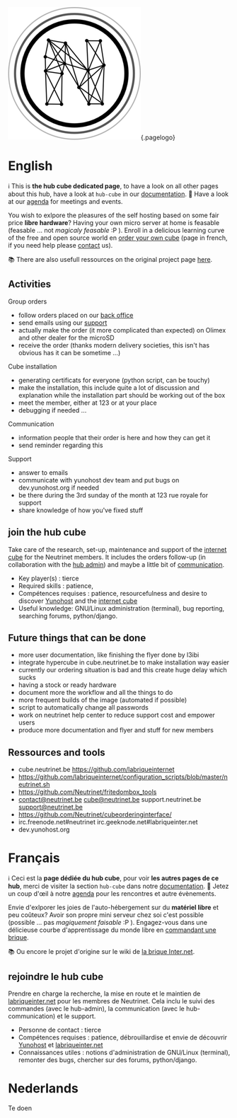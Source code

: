 <!-- TITLE: hub cube -->
<!-- SUBTITLE: Brique Internet, Cube, InternetBrik, Da Kub, ... -->

![Logo](/uploads/logo.png "Logo"){.pagelogo}
# English
:information_source: This is **the hub cube dedicated page**, to have a look on all other pages about this hub, have a look at `hub-cube` in our [documentation](all).
:calendar: Have a look at our [agenda](agenda) for meetings and events.

You wish to exlpore the pleasures of the self hosting based on some fair price **libre hardware**?
Having your own micro server at home is feasable (feasable ... not *magicaly feasable* :P ).
Enroll in a delicious learning curve of the free and open source world en [order your own cube](https://admin.neutrinet.be/) (page in french, if you need help please [contact](contact) us).

:books: There are also usefull ressources on the original project page [here](https://wiki.labriqueinter.net/doku.php).

## Activities

Group orders

* follow orders placed on our [back office](https://admin.neutrinet.be/admin)
* send emails using our [support](https://beta-support.neutrinet.be)
* actually make the order (it more complicated than expected) on Olimex and other dealer for the microSD
* receive the order (thanks modern delivery societies, this isn't has obvious has it can be sometime ...)

Cube installation

* generating certificats for everyone (python script, can be touchy)
* make the installation, this include quite a lot of discussion and explanation while the installation part should be working out of the box
* meet the member, either at 123 or at your place
* debugging if needed ...

Communication
* information people that their order is here and how they can get it
* send reminder regarding this

Support
* answer to emails
* communicate with yunohost dev team and put bugs on dev.yunohost.org if needed
* be there during the 3rd sunday of the month at 123 rue royale for support
* share knowledge of how you've fixed stuff

## join the hub cube

Take care of the research, set-up, maintenance and support of the [internet cube](https://internetcu.be/) for the Neutrinet members.
It includes the orders follow-up (in collaboration with the [hub admin](administration)) and maybe a little bit of [communication](communication).

* Key player(s) : tierce
* Required skills : patience, 
* Compétences requises : patience, resourcefulness and desire to discover [Yunohost](https://yunohost.org) and the [internet cube](https://internetcu.be/)
* Useful knowledge: GNU/Linux administration (terminal), bug reporting, searching forums, python/django. 

## Future things that can be done

* more user documentation, like finishing the flyer done by l3ibi
* integrate hypercube in cube.neutrinet.be to make installation way easier
* currently our ordering situation is bad and this create huge delay which sucks
* having a stock or ready hardware
* document more the workflow and all the things to do
* more frequent builds of the image (automated if possible)
* script to automatically change all passwords
* work on neutrinet help center to reduce support cost and empower users
* produce more documentation and flyer and stuff for new members

## Ressources and tools

* cube.neutrinet.be https://github.com/labriqueinternet
* https://github.com/labriqueinternet/configuration_scripts/blob/master/neutrinet.sh
* https://github.com/Neutrinet/fritedombox_tools
* contact@neutrinet.be cube@neutrinet.be support.neutrinet.be support@neutrinet.be
* https://github.com/Neutrinet/cubeorderinginterface/
* irc.freenode.net#neutrinet irc.geeknode.net#labriqueinter.net
* dev.yunohost.org

# Français
:information_source: Ceci est la **page dédiée du hub cube**, pour voir **les autres pages de ce hub**, merci de visiter la section `hub-cube` dans notre [documentation](all).
:calendar: Jetez un coup d'œil à notre [agenda](agenda) pour les rencontres et autre évènements.

Envie d'exlporer les joies de l'auto-hébergement sur du **matériel libre** et peu coûteux?
Avoir son propre mini serveur chez soi c'est possible (possible ... pas *magiquement faisable* :P ).
Engagez-vous dans une délicieuse courbe d'apprentissage du monde libre en [commandant une brique](https://admin.neutrinet.be/).

:books: Ou encore le projet d'origine sur le wiki de [la brique Inter.net](https://wiki.labriqueinter.net/doku.php).

## rejoindre le hub cube

Prendre en charge la recherche, la mise en route et le maintien de [labriqueinter.net](http://labriqueinter.net/) pour les membres de 
Neutrinet. Cela inclu le suivi des commandes (avec le hub-admin), la communication (avec le hub-communication) et le support.

* Personne de contact : tierce
* Compétences requises : patience, débrouillardise et envie de découvrir [Yunohost](https://yunohost.org) et [labriqueinter.net](http://labriqueinter.net/)
* Connaissances utiles : notions d'administration de GNU/Linux (terminal), remonter des bugs, chercher sur des forums, python/django.
# Nederlands
Te doen






